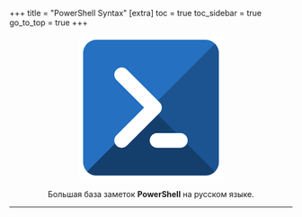+++
title = "PowerShell Syntax"
[extra]
toc = true
toc_sidebar = true
go_to_top = true
+++

<p align="center">
    <a href="https://github.com/Lifailon/PS-Commands"><img title="PS-Commands Logo"src="logo.png"></a>
</p>

<p align="center">
    Большая база заметок <b>PowerShell</b> на русском языке.
</p>

---
